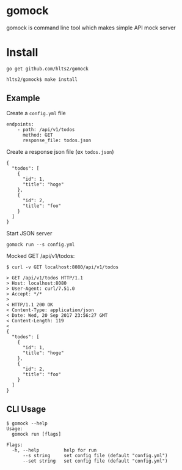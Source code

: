 # gomock

gomock is command line tool which makes simple API mock server

# Install

```
go get github.com/hlts2/gomock
```

```
hlts2/gomock$ make install
```

## Example

Create a `config.yml` file

```
endpoints:
    - path: /api/v1/todos
      method: GET
      response_file: todos.json
```

Create a response json file (ex `todos.json`)

```
{
  "todos": [
    {
      "id": 1,
      "title": "hoge"
    },
    {
      "id": 2,
      "title": "foo"
    }
  ]
}

```

Start JSON server

```
gomock run --s config.yml
```

Mocked GET /api/v1/todos:

```
$ curl -v GET localhost:8080/api/v1/todos

> GET /api/v1/todos HTTP/1.1
> Host: localhost:8080
> User-Agent: curl/7.51.0
> Accept: */*
>
< HTTP/1.1 200 OK
< Content-Type: application/json
< Date: Wed, 20 Sep 2017 23:56:27 GMT
< Content-Length: 119
<
{
  "todos": [
    {
      "id": 1,
      "title": "hoge"
    },
    {
      "id": 2,
      "title": "foo"
    }
  ]
}

```

## CLI Usage

```
$ gomock --help
Usage:
  gomock run [flags]

Flags:
  -h, --help         help for run
      --s string     set config file (default "config.yml")
      --set string   set config file (default "config.yml")
```
